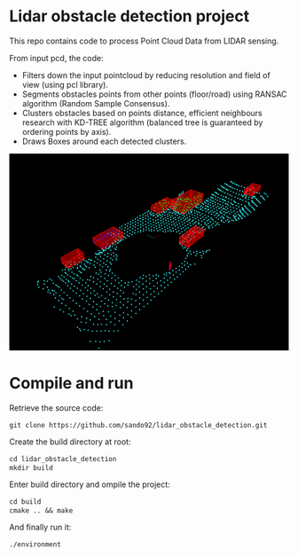 # Lidar obstacle detection project

This repo contains code to process Point Cloud Data from LIDAR sensing.

From input pcd, the code:

  - Filters down the input pointcloud by reducing resolution and field of view (using pcl library).
  - Segments obstacles points from other points (floor/road) using RANSAC algorithm (Random Sample Consensus).
  - Clusters obstacles based on points distance, efficient neighbours research with KD-TREE algorithm (balanced tree is guaranteed by ordering points by axis).
  - Draws Boxes around each detected clusters.

![Obstacles detection result](obstacles_detection.png)

# Compile and run

Retrieve the source code:
```
git clone https://github.com/sando92/lidar_obstacle_detection.git
```

Create the build directory at root:
```
cd lidar_obstacle_detection
mkdir build
```

Enter build directory and ompile the project:
```
cd build
cmake .. && make
```

And finally run it:
```
./environment
```